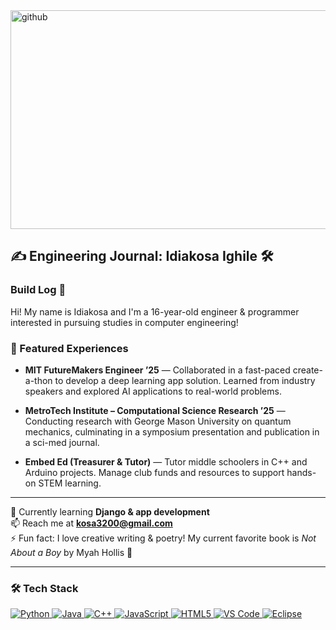 <img width="1200" height="350" alt="github" src="https://github.com/user-attachments/assets/7a0781e7-0d26-4b70-ad79-560382331792" />

## ✍️ Engineering Journal: Idiakosa Ighile 🛠️

### Build Log 📓
Hi! My name is Idiakosa and I'm a 16-year-old engineer & programmer interested in pursuing studies in computer engineering!

### 🚀 Featured Experiences
- **MIT FutureMakers Engineer ’25** — Collaborated in a fast-paced create-a-thon to develop a deep learning app solution. Learned from industry speakers and explored AI applications to real-world problems.

- **MetroTech Institute – Computational Science Research ’25** — Conducting research with George Mason University on quantum mechanics, culminating in a symposium presentation and publication in a sci-med journal.

- **Embed Ed (Treasurer & Tutor)** — Tutor middle schoolers in C++ and Arduino projects. Manage club funds and resources to support hands-on STEM learning.

---

🌱 Currently learning **Django & app development**  
📫 Reach me at **kosa3200@gmail.com**  
⚡ Fun fact: I love creative writing & poetry! My current favorite book is *Not About a Boy* by Myah Hollis 📖

---

### 🛠️ Tech Stack
<p>
  <a href="https://www.python.org/" target="_blank" rel="noopener noreferrer">
    <img src="https://img.shields.io/badge/Python-3776AB?style=for-the-badge&logo=python&logoColor=white" alt="Python" />
  </a>
  <a href="https://www.oracle.com/java/" target="_blank" rel="noopener noreferrer">
    <img src="https://img.shields.io/badge/Java-007396?style=for-the-badge&logo=java&logoColor=white" alt="Java" />
  </a>
  <a href="https://isocpp.org/" target="_blank" rel="noopener noreferrer">
    <img src="https://img.shields.io/badge/C++-00599C?style=for-the-badge&logo=cplusplus&logoColor=white" alt="C++" />
  </a>
  <a href="https://developer.mozilla.org/en-US/docs/Web/JavaScript" target="_blank" rel="noopener noreferrer">
    <img src="https://img.shields.io/badge/JavaScript-F7DF1E?style=for-the-badge&logo=javascript&logoColor=black" alt="JavaScript" />
  </a>
  <a href="https://developer.mozilla.org/en-US/docs/Web/HTML" target="_blank" rel="noopener noreferrer">
    <img src="https://img.shields.io/badge/HTML5-E34F26?style=for-the-badge&logo=html5&logoColor=white" alt="HTML5" />
  </a>
  <a href="https://code.visualstudio.com/" target="_blank" rel="noopener noreferrer">
    <img src="https://img.shields.io/badge/VS%20Code-007ACC?style=for-the-badge&logo=visual-studio-code&logoColor=white" alt="VS Code" />
  </a>
  <a href="https://www.eclipse.org/" target="_blank" rel="noopener noreferrer">
    <img src="https://img.shields.io/badge/Eclipse-2C2255?style=for-the-badge&logo=eclipse&logoColor=white" alt="Eclipse" />
  </a>
</p>
